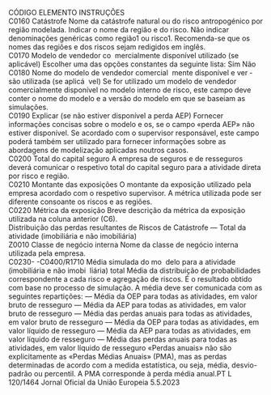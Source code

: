  
CÓDIGO  ELEMENTO  INSTRUÇÕES  
C0160  Catástrofe  Nome da catástrofe natural ou do risco antropogénico por região modelada. Indicar o 
nome da região e do risco. Não indicar denominações genéricas como região1 ou 
risco1. Recomenda-se que os nomes das regiões e dos riscos sejam redigidos em inglês.  
C0170  Modelo de vendedor co ­
mercialmente disponível 
utilizado (se aplicável)  Escolher uma das opções constantes da seguinte lista: 
Sim 
Não  
C0180  Nome do modelo de 
vendedor comercial ­
mente disponível e ver ­
são utilizada (se aplicá ­
vel)  Se for utilizado um modelo de vendedor comercialmente disponível no modelo interno 
de risco, este campo deve conter o nome do modelo e a versão do modelo em que se 
baseiam as simulações.  
C0190  Explicar (se não estiver 
disponível a perda AEP)  Fornecer informações concisas sobre o modelo e os, se o campo «perda AEP» não 
estiver disponível. Se acordado com o supervisor responsável, este campo poderá 
também ser utilizado para fornecer informações sobre as abordagens de modelização 
aplicadas noutros casos.  
C0200  Total do capital seguro  A empresa de seguros e de resseguros deverá comunicar o respetivo total do capital 
seguro para a atividade direta por risco e região.  
C0210  Montante das exposições  O montante da exposição utilizado pela empresa acordado com o respetivo supervisor. 
A métrica utilizada pode ser diferente consoante os riscos e as regiões.  
C0220  Métrica da exposição  Breve descrição da métrica da exposição utilizada na coluna anterior (C6).  
Distribuição das perdas resultantes de Riscos de Catástrofe — Total da atividade (imobiliária e não imobiliária)  
Z0010  Classe de negócio interna  Nome da classe de negócio interna utilizada pela empresa.  
C0230- 
-C0400/R1710  Média simulada do mo ­
delo para a atividade 
(imobiliária e não imobi ­
liária) total  Média da distribuição de probabilidades correspondente a cada risco e agregação de 
riscos. É o resultado obtido com base no processo de simulação. A média deve ser 
comunicada com as seguintes repartições: 
— Média da OEP para todas as atividades, em valor bruto de resseguro 
— Média da AEP para todas as atividades, em valor bruto de resseguro 
— Média das perdas anuais para todas as atividades, em valor bruto de resseguro 
— Média da OEP para todas as atividades, em valor líquido de resseguro 
— Média da AEP para todas as atividades, em valor líquido de resseguro 
— Média das perdas anuais para todas as atividades, em valor líquido de resseguro 
«Perdas anuais» não são explicitamente as «Perdas Médias Anuais» (PMA), mas as perdas 
determinadas de acordo com a medida estatística, ou seja, média, desvio-padrão ou 
percentil. A PMA corresponde à perda média anual.PT  L 120/1464 Jornal Oficial da União Europeia 5.5.2023